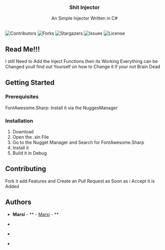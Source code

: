 <br/>
<p align="center">
  <h3 align="center">Shit Injector</h3>

  <p align="center">
    An Simple Injector Written in C#
    <br/>
    <br/>
  </p>
</p>

![Contributors](https://img.shields.io/github/contributors/Marsi591/shitinjector?color=dark-green) ![Forks](https://img.shields.io/github/forks/Marsi591/shitinjector?style=social) ![Stargazers](https://img.shields.io/github/stars/Marsi591/shitinjector?style=social) ![Issues](https://img.shields.io/github/issues/Marsi591/shitinjector) ![License](https://img.shields.io/github/license/Marsi591/shitinjector) 



## Read Me!!!

I still Need to Add the Inject Functions then its Working Everything can be Changed youll find out Yourself on how to Change it if your not Brain Dead

## Getting Started


### Prerequisites

FontAwesome.Sharp: Install it via the NuggesManager 

### Installation

1. Download 
2. Open the .sln File
3. Go to the Nugget Manager and Search for FontAwesome.Sharp
4. Install it
5. Build it in Debug


## Contributing

Fork it add Features and Create an Pull Request as Soon as i Accept it is Added



## Authors

* **Marsi** - ** - [Marsi]() - **


* []()
* []()
* []()

